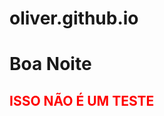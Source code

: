 # oliver.github.io
<!DOCTYPE html>
<html lang="pt-br">
<head>
    <meta charset="UTF-8">
    <meta name="viewport" content="width=, initial-scale=1.0">
    <title> futemax </title>


  </head>
 <body>
<h1>Boa Noite</h2>
   
   <h2 style="color: red ;">ISSO NÃO É UM TESTE</h2>






</body>
